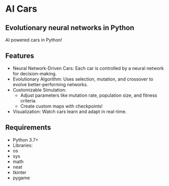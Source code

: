 # AI Cars
## Evolutionary neural networks in Python
AI powered cars in Python!

## Features
- Neural Network-Driven Cars: Each car is controlled by a neural network for decision-making.
- Evolutionary Algorithm: Uses selection, mutation, and crossover to evolve better-performing networks.
- Customizable Simulation:
    - Adjust parameters like mutation rate, population size, and fitness criteria.
    - Create custom maps with checkpoints!
- Visualization: Watch cars learn and adapt in real-time.

## Requirements
- Python 3.7+
- Libraries:
- os
- sys
- math
- neat
- tkinter
- pygame
